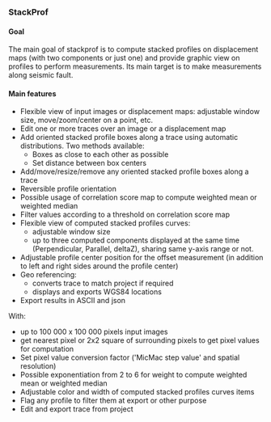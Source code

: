

### StackProf

#### Goal

The main goal of stackprof is to compute stacked profiles on displacement maps (with two components or just one) and provide graphic view on profiles to perform measurements. Its main target is to make measurements along seismic fault.

#### Main features

- Flexible view of input images or displacement maps: adjustable window size, move/zoom/center on a point, etc.
- Edit one or more traces over an image or a displacement map
- Add oriented stacked profile boxes along a trace using automatic distributions. Two methods available:
  - Boxes as close to each other as possible
  - Set distance between box centers
- Add/move/resize/remove any oriented stacked profile boxes along a trace
- Reversible profile orientation
- Possible usage of correlation score map to compute weighted mean or weighted median
- Filter values according to a threshold on correlation score map
- Flexible view of computed stacked profiles curves: 
  - adjustable window size
  - up to three computed components displayed at the same time (Perpendicular, Parallel, deltaZ), sharing same y-axis range or not.
- Adjustable profile center position for the offset measurement (in addition to left and right sides around the profile center)
- Geo referencing: 
  - converts trace to match project if required
  - displays and exports WGS84 locations
- Export results in ASCII and json

With:

- up to 100 000 x 100 000 pixels input images
- get nearest pixel or 2x2 square of surrounding pixels to get pixel values for computation
- Set pixel value conversion factor ('MicMac step value' and spatial resolution)
- Possible exponentiation from 2 to 6 for weight to compute weighted mean or weighted median
- Adjustable color and width of computed stacked profiles curves items
- Flag any profile to filter them at export or other purpose
- Edit and export trace from project

